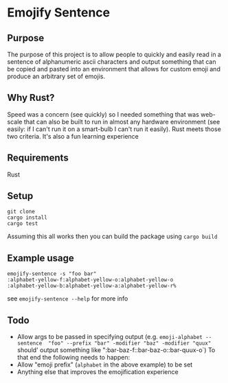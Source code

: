 # Emojify Sentence
## Purpose
The purpose of this project is to allow people to quickly and easily read in a sentence of alphanumeric ascii
characters and output something that can be copied and pasted into an environment
that allows for custom emoji and produce an arbitrary set of emojis.

## Why Rust?
Speed was a concern (see quickly) so I needed something that was web-scale that can also be built
to run in almost any hardware environment (see easily: if I can't run it on a smart-bulb I can't run it easily).
Rust meets those two criteria. It's also a fun learning experience

## Requirements
Rust

## Setup
`git clone`\
`cargo install`\
`cargo test`

Assuming this all works then you can build the package using `cargo build`

## Example usage
```shell
emojify-sentence -s "foo bar"
:alphabet-yellow-f:alphabet-yellow-o:alphabet-yellow-o        :alphabet-yellow-b:alphabet-yellow-a:alphabet-yellow-r%
```

see `emojify-sentence --help` for more info

## Todo
* Allow args to be passed in specifying output (e.g. `emoji-alphabet --sentence  "foo" --prefix "bar" -modifier "baz" -modifier "quux"` should'
output something like ":bar-baz-f::bar-baz-o::bar-quux-o`)
To that end the following needs to happen:
* Allow "emoji prefix" (`alphabet` in the above example) to be set
* Anything else that improves the emojification experience
